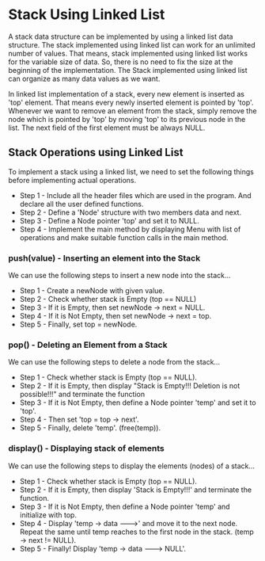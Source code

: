 # Stack Using Linked List

A stack data structure can be implemented by using a linked list data structure. The stack implemented using linked list can work for an unlimited number of values. That means, stack implemented using linked list works for the variable size of data. So, there is no need to fix the size at the beginning of the implementation. The Stack implemented using linked list can organize as many data values as we want.

In linked list implementation of a stack, every new element is inserted as 'top' element. That means every newly inserted element is pointed by 'top'. Whenever we want to remove an element from the stack, simply remove the node which is pointed by 'top' by moving 'top' to its previous node in the list. The next field of the first element must be always NULL.

## Stack Operations using Linked List

To implement a stack using a linked list, we need to set the following things before implementing actual operations.

  - Step 1 - Include all the header files which are used in the program. And declare all the user defined functions.
  - Step 2 - Define a 'Node' structure with two members data and next.
  - Step 3 - Define a Node pointer 'top' and set it to NULL.
  - Step 4 - Implement the main method by displaying Menu with list of operations and make suitable function calls in the main method.

### push(value) - Inserting an element into the Stack

We can use the following steps to insert a new node into the stack...

  - Step 1 - Create a newNode with given value.
  - Step 2 - Check whether stack is Empty (top == NULL)
  - Step 3 - If it is Empty, then set newNode → next = NULL.
  - Step 4 - If it is Not Empty, then set newNode → next = top.
  - Step 5 - Finally, set top = newNode.

### pop() - Deleting an Element from a Stack

We can use the following steps to delete a node from the stack...

  - Step 1 - Check whether stack is Empty (top == NULL).
  - Step 2 - If it is Empty, then display "Stack is Empty!!! Deletion is not possible!!!" and terminate the function
  - Step 3 - If it is Not Empty, then define a Node pointer 'temp' and set it to 'top'.
  - Step 4 - Then set 'top = top → next'.
  - Step 5 - Finally, delete 'temp'. (free(temp)).
  
### display() - Displaying stack of elements

We can use the following steps to display the elements (nodes) of a stack...

  - Step 1 - Check whether stack is Empty (top == NULL).
  - Step 2 - If it is Empty, then display 'Stack is Empty!!!' and terminate the function.
  - Step 3 - If it is Not Empty, then define a Node pointer 'temp' and initialize with top.
  - Step 4 - Display 'temp → data --->' and move it to the next node. Repeat the same until temp reaches to the first node in the stack. (temp → next != NULL).
  - Step 5 - Finally! Display 'temp → data ---> NULL'.